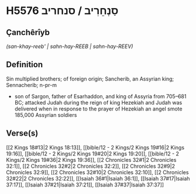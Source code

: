 # H5576 סַנְחֵרִיב / סנחריב

## Çanchêrîyb

_(san-khay-reeb' | sahn-hay-REEB | sahn-hay-REEV)_

## Definition

Sin multiplied brothers; of foreign origin; Sancherib, an Assyrian king; Sennacherib; n-pr-m

- son of Sargon, father of Esarhaddon, and king of Assyria from 705–681 BC; attacked Judah during the reign of king Hezekiah and Judah was delivered when in response to the prayer of Hezekiah an angel smote 185,000 Assyrian soldiers

## Verse(s)

[[2 Kings 18#13|2 Kings 18:13]], [[bible/12 - 2 Kings/2 Kings 19#16|2 Kings 19:16]], [[bible/12 - 2 Kings/2 Kings 19#20|2 Kings 19:20]], [[bible/12 - 2 Kings/2 Kings 19#36|2 Kings 19:36]], [[2 Chronicles 32#1|2 Chronicles 32:1]], [[2 Chronicles 32#2|2 Chronicles 32:2]], [[2 Chronicles 32#9|2 Chronicles 32:9]], [[2 Chronicles 32#10|2 Chronicles 32:10]], [[2 Chronicles 32#22|2 Chronicles 32:22]], [[Isaiah 36#1|Isaiah 36:1]], [[Isaiah 37#17|Isaiah 37:17]], [[Isaiah 37#21|Isaiah 37:21]], [[Isaiah 37#37|Isaiah 37:37]]